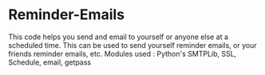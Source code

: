 # Reminder-Emails

This code helps you send and email to yourself or anyone else at a scheduled time. This can be used to send yourself reminder emails, or your friends reminder emails, etc.
Modules used : Python's SMTPLib, SSL, Schedule, email, getpass
